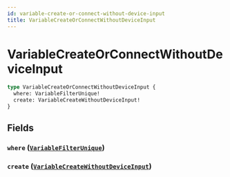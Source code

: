 ```yaml
---
id: variable-create-or-connect-without-device-input
title: VariableCreateOrConnectWithoutDeviceInput
---
```


 # VariableCreateOrConnectWithoutDeviceInput





```graphql
type VariableCreateOrConnectWithoutDeviceInput {
  where: VariableFilterUnique!
  create: VariableCreateWithoutDeviceInput!
}
```


## Fields

### `where` ([`VariableFilterUnique`](/inputs/variable-filter-unique))




### `create` ([`VariableCreateWithoutDeviceInput`](/inputs/variable-create-without-device-input))






